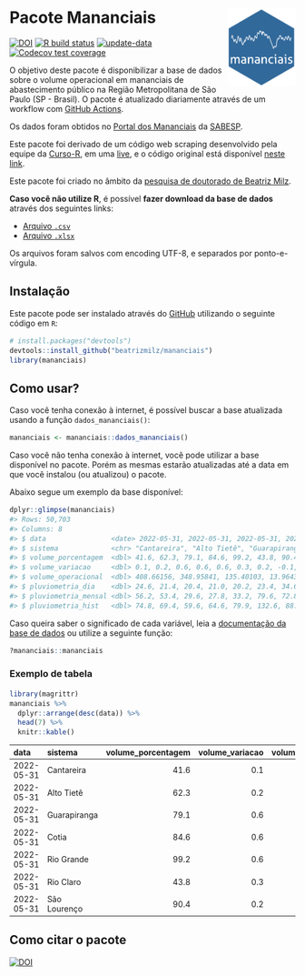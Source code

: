 
<!-- README.md is generated from README.Rmd. Please edit that file -->

# Pacote Mananciais <img src="man/figures/hexlogo.png" align="right" width = "120px"/>

<!-- badges: start -->

[![DOI](https://zenodo.org/badge/DOI/10.5281/zenodo.4733056.svg)](https://doi.org/10.5281/zenodo.4733056)
[![R build
status](https://github.com/beatrizmilz/mananciais/workflows/R-CMD-check/badge.svg)](https://github.com/beatrizmilz/mananciais/actions)
[![update-data](https://github.com/beatrizmilz/mananciais/actions/workflows/2-update_data.yaml/badge.svg)](https://github.com/beatrizmilz/mananciais/actions/workflows/2-update_data.yaml)
[![Codecov test
coverage](https://codecov.io/gh/beatrizmilz/mananciais/branch/master/graph/badge.svg)](https://codecov.io/gh/beatrizmilz/mananciais?branch=master)
<!-- badges: end -->

O objetivo deste pacote é disponibilizar a base de dados sobre o volume
operacional em mananciais de abastecimento público na Região
Metropolitana de São Paulo (SP - Brasil). O pacote é atualizado
diariamente através de um workflow com [GitHub
Actions](https://github.com/beatrizmilz/mananciais/actions).

Os dados foram obtidos no [Portal dos
Mananciais](http://mananciais.sabesp.com.br/Situacao) da
[SABESP](http://site.sabesp.com.br/site/Default.aspx).

Este pacote foi derivado de um código web scraping desenvolvido pela
equipe da [Curso-R](https://www.curso-r.com/), em uma
[live](https://youtu.be/jvZIxrMmOcQ), e o código original está
disponível [neste
link](https://github.com/curso-r/lives/blob/master/drafts/20200730_scraper_sabesp.R).

Este pacote foi criado no âmbito da [pesquisa de doutorado de Beatriz
Milz](https://beatrizmilz.github.io/tese/).

**Caso você não utilize R**, é possível **fazer download da base de
dados** através dos seguintes links:

  - [Arquivo
    `.csv`](https://github.com/beatrizmilz/mananciais/raw/master/inst/extdata/mananciais.csv)
  - [Arquivo
    `.xlsx`](https://github.com/beatrizmilz/mananciais/blob/master/inst/extdata/mananciais.xlsx?raw=true)

Os arquivos foram salvos com encoding UTF-8, e separados por
ponto-e-vírgula.

## Instalação

Este pacote pode ser instalado através do [GitHub](https://github.com/)
utilizando o seguinte código em `R`:

``` r
# install.packages("devtools")
devtools::install_github("beatrizmilz/mananciais")
library(mananciais)
```

## Como usar?

Caso você tenha conexão à internet, é possível buscar a base atualizada
usando a função `dados_mananciais()`:

``` r
mananciais <- mananciais::dados_mananciais() 
```

Caso você não tenha conexão à internet, você pode utilizar a base
disponível no pacote. Porém as mesmas estarão atualizadas até a data em
que você instalou (ou atualizou) o pacote.

Abaixo segue um exemplo da base disponível:

``` r
dplyr::glimpse(mananciais)
#> Rows: 50,703
#> Columns: 8
#> $ data                <date> 2022-05-31, 2022-05-31, 2022-05-31, 2022-05-31, 2…
#> $ sistema             <chr> "Cantareira", "Alto Tietê", "Guarapiranga", "Cotia…
#> $ volume_porcentagem  <dbl> 41.6, 62.3, 79.1, 84.6, 99.2, 43.8, 90.4, 41.5, 62…
#> $ volume_variacao     <dbl> 0.1, 0.2, 0.6, 0.6, 0.6, 0.3, 0.2, -0.1, -0.1, -0.…
#> $ volume_operacional  <dbl> 408.66156, 348.95841, 135.40103, 13.96436, 111.230…
#> $ pluviometria_dia    <dbl> 24.6, 21.4, 20.4, 21.0, 20.2, 23.4, 34.6, 0.0, 0.0…
#> $ pluviometria_mensal <dbl> 56.2, 53.4, 29.6, 27.8, 33.2, 79.6, 72.8, 31.6, 32…
#> $ pluviometria_hist   <dbl> 74.8, 69.4, 59.6, 64.6, 79.9, 132.6, 88.9, 74.8, 6…
```

Caso queira saber o significado de cada variável, leia a [documentação
da base de
dados](https://beatrizmilz.github.io/mananciais/reference/mananciais.html)
ou utilize a seguinte função:

``` r
?mananciais::mananciais
```

### Exemplo de tabela

``` r
library(magrittr)
mananciais %>% 
  dplyr::arrange(desc(data)) %>% 
  head(7) %>%
  knitr::kable()
```

| data       | sistema      | volume\_porcentagem | volume\_variacao | volume\_operacional | pluviometria\_dia | pluviometria\_mensal | pluviometria\_hist |
| :--------- | :----------- | ------------------: | ---------------: | ------------------: | ----------------: | -------------------: | -----------------: |
| 2022-05-31 | Cantareira   |                41.6 |              0.1 |           408.66156 |              24.6 |                 56.2 |               74.8 |
| 2022-05-31 | Alto Tietê   |                62.3 |              0.2 |           348.95841 |              21.4 |                 53.4 |               69.4 |
| 2022-05-31 | Guarapiranga |                79.1 |              0.6 |           135.40103 |              20.4 |                 29.6 |               59.6 |
| 2022-05-31 | Cotia        |                84.6 |              0.6 |            13.96436 |              21.0 |                 27.8 |               64.6 |
| 2022-05-31 | Rio Grande   |                99.2 |              0.6 |           111.23083 |              20.2 |                 33.2 |               79.9 |
| 2022-05-31 | Rio Claro    |                43.8 |              0.3 |             5.98281 |              23.4 |                 79.6 |              132.6 |
| 2022-05-31 | São Lourenço |                90.4 |              0.2 |            80.30366 |              34.6 |                 72.8 |               88.9 |

## Como citar o pacote

[![DOI](https://zenodo.org/badge/DOI/10.5281/zenodo.4733056.svg)](https://doi.org/10.5281/zenodo.4733056)
